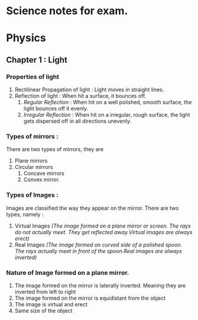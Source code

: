 
# Science notes for exam.

# Physics

## Chapter 1 : Light

### Properties of light 

1. Rectilinear Propagation of light : Light moves in straight lines.
2. Reflection of light : When hit a  surface, it bounces off.
	1. *Regular Reflection* : When hit on a well polished, smooth surface, the light bounces off it evenly.
	2. *Irregular Reflection* : When hit on a irregular, rough surface, the light gets dispersed off in all directions unevenly.

### Types of mirrors :
There are two types of mirrors, they are

1. Plane mirrors
2. Circular mirrors
	1. Concave mirrors
	2. Convex mirror.

###  Types of Images :
Images are classified the way they appear on the mirror. There are two types, namely :
1. Virtual Images _(The image formed on a plane mirror or screen. The rays do not actually meet. They get reflected away.Virtual images are always erect)_
2. Real Images _(The image formed on curved side of a polished spoon. The rays actually meet in front of the spoon.Real images are always inverted)_

### Nature of Image formed on a plane mirror.
1. The image formed on the mirror is laterally inverted. Meaning they are inverted from left to right
2. The image formed on the mirror is equidistant from the object
3. The image is virtual and erect
4. Same size of the object
